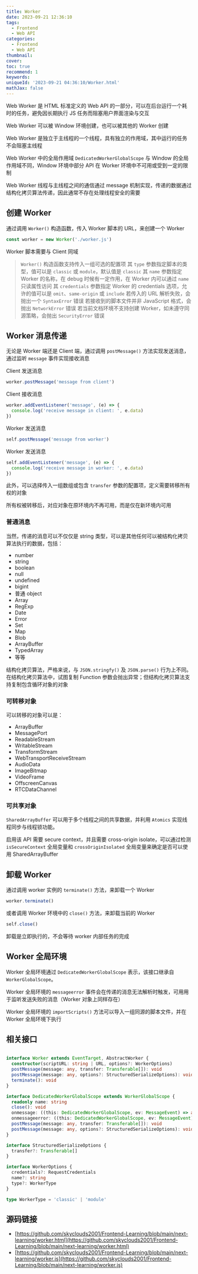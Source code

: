 ```yaml
---
title: Worker
date: 2023-09-21 12:36:10
tags:
  - Frontend
  - Web API
categories:
  - Frontend
  - Web API
thumbnail:
cover:
toc: true
recommend: 1
keywords:
uniqueId: '2023-09-21 04:36:10/Worker.html'
mathJax: false
---
```


Web Worker 是 HTML 标准定义的 Web API 的一部分，可以在后台运行一个耗时的任务，避免因长期执行 JS 任务而阻塞用户界面渲染与交互

Web Worker 可以被 Window 环境创建，也可以被其他的 Worker 创建

Web Worker 是独立于主线程的一个线程，具有独立的作用域，其中运行的任务不会阻塞主线程

Web Worker 中的全局作用域 `DedicatedWorkerGlobalScope` 与 Window 的全局作用域不同，Window 环境中部分 API 在 Worker 环境中不可用或受到一定的限制

Web Worker 线程与主线程之间的通信通过 message 机制实现，传递的数据通过结构化拷贝算法传递，因此通常不存在处理线程安全的需要

## 创建 Worker

通过调用 `Worker()` 构造函数，传入 Worker 脚本的 URL，来创建一个 Worker

```js
const worker = new Worker('./worker.js')
```

Worker 脚本需要与 Client 同域

> `Worker()` 构造函数支持传入一组可选的配置项
> 其 `type` 参数指定脚本的类型，值可以是 `classic` 或 `module`，默认值是 `classic`
> 其 `name` 参数指定 Worker 的名称，在 debug 时候有一定作用，在 Worker 内可以通过 `name` 只读属性访问
> 其 `credentials` 参数指定 Worker 的 credentials 选项，允许的值可以是 `omit`、`same-origin` 或 `include`
> 若传入的 URL 解析失败，会抛出一个 `SyntaxError` 错误
> 若接收到的脚本文件并非 JavaScript 格式，会抛出 `NetworkError` 错误
> 若当前文档环境不支持创建 Worker，如未遵守同源策略，会抛出 `SecurityError` 错误

## Worker 消息传递

无论是 Worker 端还是 Client 端，通过调用 `postMessage()` 方法实现发送消息，通过监听 `message` 事件实现接收消息

Client 发送消息

```js
worker.postMessage('message from client')
```

Client 接收消息

```js
worker.addEventListener('message', (e) => {
  console.log('receive message in client: ', e.data)
})
```

Worker 发送消息

```js
self.postMessage('message from worker')
```

Worker 发送消息

```js
self.addEventListener('message', (e) => {
  console.log('receive message in worker: ', e.data)
})
```

此外，可以选择传入一组数组或包含 `transfer` 参数的配置项，定义需要转移所有权的对象

所有权被转移后，对应对象在原环境内不再可用，而是仅在新环境内可用

### 普通消息

当然，传递的消息可以不仅仅是 string 类型，可以是其他任何可以被结构化拷贝算法执行的数据，包括：

* number
* string
* boolean
* null
* undefined
* bigint
* 普通 object
* Array
* RegExp
* Date
* Error
* Set
* Map
* Blob
* ArrayBuffer
* TypedArray
* 等等

结构化拷贝算法，严格来说，与 `JSON.stringfy()` 及 `JSON.parse()` 行为上不同。在结构化拷贝算法中，试图复制 Function 参数会抛出异常；但结构化拷贝算法支持复制包含循环对象的对象

### 可转移对象

可以转移的对象可以是：

* ArrayBuffer
* MessagePort
* ReadableStream
* WritableStream
* TransformStream
* WebTransportReceiveStream
* AudioData
* ImageBitmap
* VideoFrame
* OffscreenCanvas
* RTCDataChannel

### 可共享对象

`SharedArrayBuffer` 可以用于多个线程之间的共享数据，并利用 `Atomics` 实现线程同步与线程锁功能。

启用该 API 需要 secure context，并且需要 cross-origin isolate，可以通过检测 `isSecureContext` 全局变量和 `crossOriginIsolated` 全局变量来确定是否可以使用 SharedArrayBuffer

## 卸载 Worker

通过调用 worker 实例的 `terminate()` 方法，来卸载一个 Worker

```js
worker.terminate()
```

或者调用 Worker 环境中的 `close()` 方法，来卸载当前的 Worker

```js
self.close()
```

卸载是立即执行的，不会等待 worker 内部任务的完成

## Worker 全局环境

Worker 全局环境通过 `DedicatedWorkerGlobalScope` 表示，该接口继承自 `WorkerGlobalScope`。

Worker 全局环境的 `messageerror` 事件会在传递的消息无法解析时触发，可用用于监听发送失败的消息（Worker 对象上同样存在）

Worker 全局环境的 `importScripts()` 方法可以导入一组同源的脚本文件，并在 Worker 全局环境下执行

## 相关接口

```ts

interface Worker extends EventTarget, AbstractWorker {
  constructor(scriptURL: string | URL, options?: WorkerOptions)
  postMessage(message: any, transfer: Transferable[]): void
  postMessage(message: any, options?: StructuredSerializeOptions): void
  terminate(): void
}

interface DedicatedWorkerGlobalScope extends WorkerGlobalScope {
  readonly name: string
  close(): void
  onmessage: ((this: DedicatedWorkerGlobalScope, ev: MessageEvent) => any) | null
  onmessageerror: ((this: DedicatedWorkerGlobalScope, ev: MessageEvent) => any) | null
  postMessage(message: any, transfer: Transferable[]): void
  postMessage(message: any, options?: StructuredSerializeOptions): void
}

interface StructuredSerializeOptions {
  transfer?: Transferable[]
}

interface WorkerOptions {
  credentials?: RequestCredentials
  name?: string
  type?: WorkerType
}

type WorkerType = 'classic' | 'module'
```

## 源码链接

* [https://github.com/skyclouds2001/Frontend-Learning/blob/main/next-learning/worker.html](https://github.com/skyclouds2001/Frontend-Learning/blob/main/next-learning/worker.html)
* [https://github.com/skyclouds2001/Frontend-Learning/blob/main/next-learning/worker.js](https://github.com/skyclouds2001/Frontend-Learning/blob/main/next-learning/worker.js)
